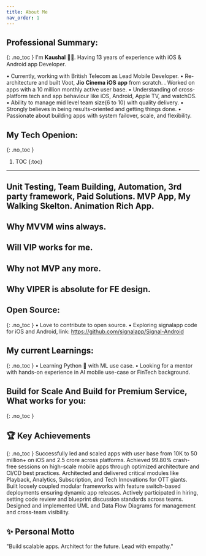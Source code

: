 ```yaml
---
title: About Me
nav_order: 1
---
```


## Professional Summary:
{: .no_toc }
I'm 𝐊𝐚𝐮𝐬𝐡𝐚𝐥 🧑‍💻. Having 13 years of experience with iOS & Android app Developer. 

• Currently, working with British Telecom as Lead Mobile Developer.
• Re-architecture and built Voot, 𝐉𝐢𝐨 𝐂𝐢𝐧𝐞𝐦𝐚 𝐢𝐎𝐒 𝐚𝐩𝐩 from scratch.
. Worked on apps with a 10 million monthly active user base.
• Understanding of cross-platform tech and app behaviour like iOS, Android, Apple TV, and watchOS.
• Ability to manage mid level team size(6 to 10) with quality delivery.
• Strongly believes in being results-oriented and getting things done.
• Passionate about building apps with system failover, scale, and flexibility.

## My Tech Openion:
{: .no_toc }

1. TOC
{:toc}

---
## Unit Testing, Team Building, Automation, 3rd party framework, Paid Solutions. MVP App, My Walking Skelton. Animation Rich App.
## Why MVVM wins always.
## Will VIP works for me.
## Why not MVP any more.
## Why VIPER is absolute for FE design.

## Open Source:
{: .no_toc }
• Love to contribute to open source.
• Exploring signalapp code for iOS and Android, link: https://github.com/signalapp/Signal-Android

## My current Learnings:
{: .no_toc }
• Learning Python 🐍 with ML use case.
• Looking for a mentor with hands-on experience in AI mobile use-case or FinTech background.

## Build for Scale And Build for Premium Service, What works for you:
{: .no_toc }

## 🏆 Key Achievements
{: .no_toc }
Successfully led and scaled apps with user base from 10K to 50 million+ on iOS and 2.5 crore across platforms.
Achieved 99.80% crash-free sessions on high-scale mobile apps through optimized architecture and CI/CD best practices.
Architected and delivered critical modules like Playback, Analytics, Subscription, and Tech Innovations for OTT giants.
Built loosely coupled modular frameworks with feature switch-based deployments ensuring dynamic app releases.
Actively participated in hiring, setting code review and blueprint discussion standards across teams.
Designed and implemented UML and Data Flow Diagrams for management and cross-team visibility.




## ✨ Personal Motto
"Build scalable apps. Architect for the future. Lead with empathy."
